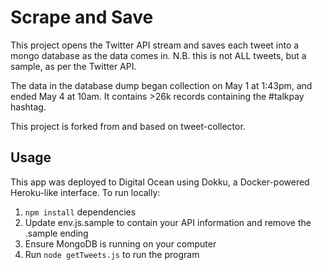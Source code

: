# Scrape and Save

This project opens the Twitter API stream and saves each tweet into a
mongo database as the data comes in. N.B. this is not ALL tweets, but a
sample, as per the Twitter API.

The data in the database dump began collection on May 1 at 1:43pm, and ended
May 4 at 10am. It contains >26k records containing the #talkpay hashtag.

This project is forked from and based on tweet-collector.

## Usage

This app was deployed to Digital Ocean using Dokku, a Docker-powered
Heroku-like interface. To run locally:

1. `npm install` dependencies
2. Update env.js.sample to contain your API information and remove the
   .sample ending
3. Ensure MongoDB is running on your computer
4. Run `node getTweets.js` to run the program
